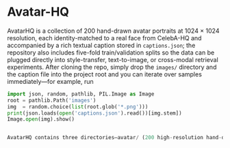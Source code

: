 # Avatar-HQ
AvatarHQ is a collection of 200 hand-drawn avatar portraits at 1024 × 1024 resolution, each identity-matched to a real face from CelebA-HQ and accompanied by a rich textual caption stored in `captions.json`; the repository also includes five-fold train/validation splits so the data can be plugged directly into style-transfer, text-to-image, or cross-modal retrieval experiments. After cloning the repo, simply drop the `images/` directory and the caption file into the project root and you can iterate over samples immediately—for example, run

```python
import json, random, pathlib, PIL.Image as Image
root = pathlib.Path('images')
img  = random.choice(list(root.glob('*.png')))
print(json.loads(open('captions.json').read())[img.stem])
Image.open(img).show()


AvatarHQ contains three directories—avatar/ (200 high-resolution hand-drawn portraits, 1024 × 1024 PNG), realistic/ (the identity-matched CelebA-HQ reference photos), and text/ (plain-text files whose names mirror the image IDs and whose contents are concise English descriptions of the corresponding faces). Clone the repository, iterate over paired files by matching the shared filename stem (e.g., 0001.png, 0001.txt), and you can immediately run any avatar-generation, style-transfer, or text-to-image experiment without extra parsing or JSON conversion; a minimal Python example is import pathlib, random, PIL.Image as Image; root=pathlib.Path('avatar'); name=random.choice([p.stem for p in root.glob('*.png')]); print(open(f'text/{name}.txt').read().strip()); Image.open(root/f'{name}.png').show(). The dataset is released under the Creative Commons Attribution-NonCommercial-ShareAlike 4.0 International licence (CC BY-NC-SA 4.0), restricting use to non-commercial research, while all accompanying code is MIT-licensed; using the data signifies acceptance of the CC terms, and any commercial application requires written permission from the authors. If AvatarHQ helps your work, please cite it as @dataset{avatarhq2025, author={Sui, Linjie and Prasad, Mukesh}, title={AvatarHQ: A High-Quality Hand-Drawn Avatar Dataset}, year={2025}, url={https://github.com/<user>/AvatarHQ}, note={CC BY-NC-SA 4.0}}. Direct questions, issues, or collaboration proposals to Linjie Sui (linjie.sui-1@uts.edu.au) or Mukesh Prasad (mukesh.prasad@uts.edu.au).
